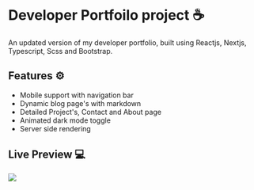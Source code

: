 # Developer Portfoilo project ☕

An updated version of my developer portfolio, built using Reactjs, Nextjs, Typescript, Scss and Bootstrap.

## Features ⚙️
- Mobile support with navigation bar
- Dynamic blog page's with markdown
- Detailed Project's, Contact and About page
- Animated dark mode toggle
- Server side rendering

## Live Preview 💻
<a href="https://www.pumped.dev/"><img src="https://img.shields.io/badge/Portfoilo-26c418?style=for-the-badge&logo=mongodb&logoColor=white"></img></a>
